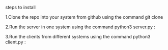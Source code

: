 steps to install

1.Clone the repo into your system from github using the command git clone 

2.Run the server in one system using the command python3 server.py <ip-addr>:<port>

3.Run the clients from different systems using the command python3 client.py <server-ip-addr>:<port>